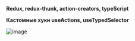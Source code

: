 **Redux, redux-thunk, action-creators, typeScript**

**Кастомные хуки useActions, useTypedSelector**

![image](https://user-images.githubusercontent.com/80617082/180943177-4116ceec-7808-4906-b5eb-a60038d93283.png)
